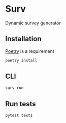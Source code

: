 # Surv

Dynamic survey generator

## Installation

[Poetry](https://python-poetry.org/) is a requirement

```bash
poetry install
```

## CLI

```bash
surv run
```

## Run tests

```bash
pytest tests
```
